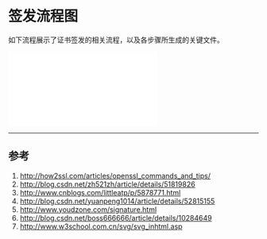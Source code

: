 # 签发流程图

如下流程展示了证书签发的相关流程，以及各步骤所生成的关键文件。

<embed
  src="../image/svg/证书签发.svg"
  type="image/svg+xml"
  pluginspage="http://www.adobe.com/svg/viewer/install/"
/>

---

## 参考

1. <http://how2ssl.com/articles/openssl_commands_and_tips/>
1. <http://blog.csdn.net/zh521zh/article/details/51819826>
1. <http://www.cnblogs.com/littleatp/p/5878771.html>
1. <http://blog.csdn.net/yuanpeng1014/article/details/52815155>
1. <http://www.youdzone.com/signature.html>
1. <http://blog.csdn.net/boss666666/article/details/10284649>
1. <http://www.w3school.com.cn/svg/svg_inhtml.asp>